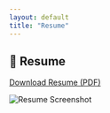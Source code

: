 ```yaml
---
layout: default
title: "Resume"
---
```


## 📄 Resume

[Download Resume (PDF)](/assets/Sach_Resume.pdf)

![Resume Screenshot](/assets/images/resume_preview.png)
